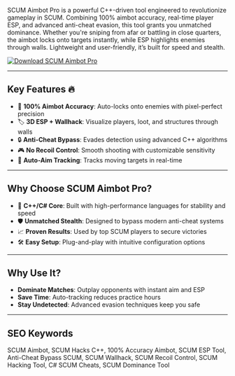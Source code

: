 SCUM Aimbot Pro is a powerful C++-driven tool engineered to revolutionize gameplay in SCUM. Combining 100% aimbot accuracy, real-time player ESP, and advanced anti-cheat evasion, this tool grants you unmatched dominance. Whether you're sniping from afar or battling in close quarters, the aimbot locks onto targets instantly, while ESP highlights enemies through walls. Lightweight and user-friendly, it’s built for speed and stealth.  

[![Download SCUM Aimbot Pro](https://img.shields.io/badge/Download-SCUM%20Aimbot%20Pro-blueviolet)](https://example.com)  

---

## Key Features 🔥  
- 🎯 **100% Aimbot Accuracy**: Auto-locks onto enemies with pixel-perfect precision  
- 🏷️ **3D ESP + Wallhack**: Visualize players, loot, and structures through walls
- 🔒 **Anti-Cheat Bypass**: Evades detection using advanced C++ algorithms
- 🎮 **No Recoil Control**: Smooth shooting with customizable sensitivity
- 🔄 **Auto-Aim Tracking**: Tracks moving targets in real-time

---

## Why Choose SCUM Aimbot Pro?  
- 🚀 **C++/C# Core**: Built with high-performance languages for stability and speed
- 🛡️ **Unmatched Stealth**: Designed to bypass modern anti-cheat systems
- 📈 **Proven Results**: Used by top SCUM players to secure victories
- 🛠️ **Easy Setup**: Plug-and-play with intuitive configuration options  

---

## Why Use It?  
- **Dominate Matches**: Outplay opponents with instant aim and ESP
- **Save Time**: Auto-tracking reduces practice hours 
- **Stay Undetected**: Advanced evasion techniques keep you safe

---

## SEO Keywords  
SCUM Aimbot, SCUM Hacks C++, 100% Accuracy Aimbot, SCUM ESP Tool, Anti-Cheat Bypass SCUM, SCUM Wallhack, SCUM Recoil Control, SCUM Hacking Tool, C# SCUM Cheats, SCUM Dominance Tool  
